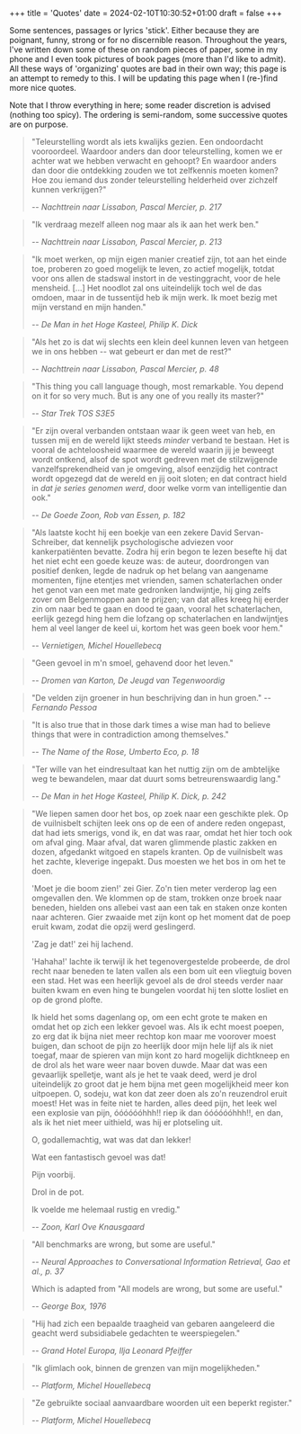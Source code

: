 +++
title = 'Quotes'
date = 2024-02-10T10:30:52+01:00
draft = false
+++

Some sentences, passages or lyrics 'stick'. 
Either because they are poignant, funny, strong or for no discernible reason. 
Throughout the years, I've written down some of these on random pieces of paper, some in my phone and I even took pictures of book pages (more than I'd like to admit).
All these ways of 'organizing' quotes are bad in their own way; this page is an attempt to remedy to this.
I will be updating this page when I (re-)find more nice quotes.

Note that I throw everything in here; some reader discretion is advised (nothing too spicy).
The ordering is semi-random, some successive quotes are on purpose.

> "Teleurstelling wordt als iets kwalijks gezien. 
> Een ondoordacht vooroordeel. Waardoor anders dan door teleurstelling, komen we er achter wat we hebben verwacht en gehoopt?
> En waardoor anders dan door die ontdekking zouden we tot zelfkennis moeten komen?
> Hoe zou iemand dus zonder teleurstelling helderheid over zichzelf kunnen verkrijgen?"
>
> -- *Nachttrein naar Lissabon, Pascal Mercier, p. 217*

> "Ik verdraag mezelf alleen nog maar als ik aan het werk ben." 
>
> -- *Nachttrein naar Lissabon, Pascal Mercier, p. 213*
 
> "Ik moet werken, op mijn eigen manier creatief zijn, tot aan het einde toe, proberen zo goed mogelijk te leven, zo actief mogelijk, totdat voor ons allen de stadswal instort in de vestinggracht, voor de hele mensheid. [...] Het noodlot zal ons uiteindelijk toch wel de das omdoen, maar in de tussentijd heb ik mijn werk. Ik moet bezig met mijn verstand en mijn handen." 
>
> -- *De Man in het Hoge Kasteel, Philip K. Dick*

> "Als het zo is dat wij slechts een klein deel kunnen leven van hetgeen we in ons hebben -- wat gebeurt er dan met de rest?" 
>
> -- *Nachttrein naar Lissabon, Pascal Mercier, p. 48*

> "This thing you call language though, most remarkable. You depend on it for so very much. But is any one of you really its master?"
>
> -- *Star Trek TOS S3E5*

> "Er zijn overal verbanden ontstaan waar ik geen weet van heb, en tussen mij en de wereld lijkt steeds *minder* verband te bestaan.
> Het is vooral de achteloosheid waarmee de wereld waarin jij je beweegt wordt ontkend, alsof de spot wordt gedreven met de stilzwijgende vanzelfsprekendheid van je omgeving, alsof eenzijdig het contract wordt opgezegd dat de wereld en jij ooit sloten; en dat contract hield in *dat je series genomen werd*, door welke vorm van intelligentie dan ook." 
>
> -- *De Goede Zoon, Rob van Essen, p. 182*

> "Als laatste kocht hij een boekje van een zekere David Servan-Schreiber, dat kennelijk psychologische adviezen voor kankerpatiënten bevatte.
> Zodra hij erin begon te lezen besefte hij dat het niet echt een goede keuze was: de auteur, doordrongen van positief denken, legde de nadruk op het belang van aangename momenten, fijne etentjes met vrienden, samen schaterlachen onder het genot van een met mate gedronken landwijntje, hij ging zelfs zover om Belgenmoppen aan te prijzen; van dat alles kreeg hij eerder zin om naar bed te gaan en dood te gaan, vooral het schaterlachen, eerlijk gezegd hing hem die lofzang op schaterlachen en landwijntjes hem al veel langer de keel ui, kortom het was geen boek voor hem." 
>
> -- *Vernietigen, Michel Houellebecq*

> "Geen gevoel in m'n smoel, gehavend door het leven." 
>
> -- *Dromen van Karton, De Jeugd van Tegenwoordig*

> "De velden zijn groener in hun beschrijving dan in hun groen." -- *Fernando Pessoa*

> "It is also true that in those dark times a wise man had to believe things that were in contradiction among themselves." 
>
> -- *The Name of the Rose, Umberto Eco, p. 18*

> "Ter wille van het eindresultaat kan het nuttig zijn om de ambtelijke weg te bewandelen, maar dat duurt soms betreurenswaardig lang." 
> 
>
> -- *De Man in het Hoge Kasteel, Philip K. Dick, p. 242*

> "We liepen samen door het bos, op zoek naar een geschikte plek.
> Op de vuilnisbelt schijten leek ons op de een of andere reden ongepast, dat had iets smerigs, vond ik, en dat was raar, omdat het hier toch ook om afval ging.
> Maar afval, dat waren glimmende plastic zakken en dozen, afgedankt witgoed en stapels kranten. Op de vuilnisbelt was het zachte, kleverige ingepakt.
> Dus moesten we het bos in om het te doen.
>
> 'Moet je die boom zien!' zei Gier.
> Zo'n tien meter verderop lag een omgevallen den. We klommen op de stam, trokken onze broek naar beneden, hielden ons allebei vast aan een tak en staken onze konten naar achteren.
> Gier zwaaide met zijn kont op het moment dat de poep eruit kwam, zodat die opzij werd geslingerd.
> 
> 'Zag je dat!' zei hij lachend.
>
> 'Hahaha!' lachte ik terwijl ik het tegenovergestelde probeerde, de drol recht naar beneden te laten vallen als een bom uit een vliegtuig boven een stad.
> Het was een heerlijk gevoel als de drol steeds verder naar buiten kwam en even hing te bungelen voordat hij ten slotte losliet en op de grond plofte.
>
> Ik hield het soms dagenlang op, om een echt grote te maken en omdat het op zich een lekker gevoel was. Als ik echt moest poepen, zo erg dat ik bijna niet meer rechtop kon maar me voorover moest buigen, dan schoot de pijn zo heerlijk door mijn hele lijf als ik niet toegaf, maar de spieren van mijn kont zo hard mogelijk dichtkneep en de drol als het ware weer naar boven duwde.
> Maar dat was een gevaarlijk spelletje, want als je het te vaak deed, werd je drol uiteindelijk zo groot dat je hem bijna met geen mogelijkheid meer kon uitpoepen.
> O, sodeju, wat kon dat zeer doen als zo'n reuzendrol eruit moest!
> Het was in feite niet te harden, alles deed pijn, het leek wel een explosie van pijn, óóóóóóhhh!! riep ik dan óóóóóóhhh!!, en dan, als ik het niet meer uithield, was hij er plotseling uit.
>
> O, godallemachtig, wat was dat dan lekker!
>
> Wat een fantastisch gevoel was dat!
>
> Pijn voorbij.
>
> Drol in de pot.
>
> Ik voelde me helemaal rustig en vredig."
>
> -- *Zoon, Karl Ove Knausgaard*

> "All benchmarks are wrong, but some are useful."
>
> -- *Neural Approaches to Conversational Information Retrieval, Gao et al., p. 37*
> 
> Which is adapted from "All models are wrong, but some are useful."
>
> -- *George Box, 1976*

> "Hij had zich een bepaalde traagheid van gebaren aangeleerd die geacht werd subsidiabele gedachten te weerspiegelen."
>
> -- *Grand Hotel Europa, Ilja Leonard Pfeiffer*

> "Ik glimlach ook, binnen de grenzen van mijn mogelijkheden."
>
> -- *Platform, Michel Houellebecq*

> "Ze gebruikte sociaal aanvaardbare woorden uit een beperkt register."
>
> -- *Platform, Michel Houellebecq*
 

<!-- > "Bean dribble on tiny bologna." -- *Vinny Vinesauce*

> "We're smokin' filtered crack, you stupid piece of shit." 
>
> -- *[Dracula Flow 3](https://www.youtube.com/watch?v=N-7gbWKbXbQ)* -->

<!-- Die ene uit een Houllebecq roman, kan 'm niet vinden, iets in de richting van "het was een mooie dag, niet alleen omdat alle bemanning en passagiers, inclusief schoonmoeder, met Air France vlucht 123 in de Middellandse Zee zijn gestort, ...  -->